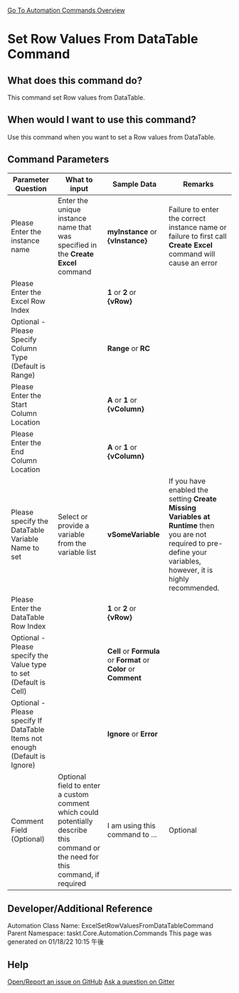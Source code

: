 <!--TITLE: Set Row Values From DataTable Command -->
<!-- SUBTITLE: a command in the Excel Commands group. -->
[Go To Automation Commands Overview](/automation-commands.md)


# Set Row Values From DataTable Command


## What does this command do?
This command set Row values from DataTable.


## When would I want to use this command?
Use this command when you want to set a Row values from DataTable.


## Command Parameters
| Parameter Question   	| What to input  	|  Sample Data 	| Remarks  	|
| ---                    | ---               | ---           | ---       |
|Please Enter the instance name|Enter the unique instance name that was specified in the **Create Excel** command|**myInstance** or **{vInstance}**|Failure to enter the correct instance name or failure to first call **Create Excel** command will cause an error|
|Please Enter the Excel Row Index||**1** or **2** or **{vRow}**||
|Optional - Please Specify Column Type (Default is Range)||**Range** or **RC**||
|Please Enter the Start Column Location||**A** or **1** or **{vColumn}**||
|Please Enter the End Column Location||**A** or **1** or **{vColumn}**||
|Please specify the DataTable Variable Name to set|Select or provide a variable from the variable list|**vSomeVariable**|If you have enabled the setting **Create Missing Variables at Runtime** then you are not required to pre-define your variables, however, it is highly recommended.|
|Please Enter the DataTable Row Index||**1** or **2** or **{vRow}**||
|Optional - Please specify the Value type to set (Default is Cell)||**Cell** or **Formula** or **Format** or **Color** or **Comment**||
|Optional - Please specify If DataTable Items not enough (Default is Ignore)||**Ignore** or **Error**||
|Comment Field (Optional)|Optional field to enter a custom comment which could potentially describe this command or the need for this command, if required|I am using this command to ...|Optional|






















## Developer/Additional Reference
Automation Class Name: ExcelSetRowValuesFromDataTableCommand
Parent Namespace: taskt.Core.Automation.Commands
This page was generated on 01/18/22 10:15 午後


## Help
[Open/Report an issue on GitHub](https://github.com/saucepleez/taskt/issues/new)
[Ask a question on Gitter](https://gitter.im/taskt-rpa/Lobby)
